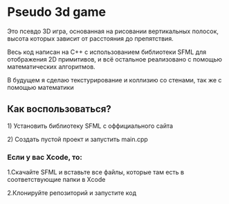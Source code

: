 <h1>Pseudo 3d game</h1>
<p>Это псевдо 3D игра, основанная на рисовании вертикальных полосок, высота которых зависит от расстояния до препятствия.</p> 
<p>Весь код написан на С++ с использованием библиотеки SFML для отображения 2D примитивов, и всё остальное реализовано с помощью математических алгоритмов.</p>
<p>В будущем я сделаю текстурирование и коллизию со стенами, так же с помощью математики</p>
<h2>Как воспользоваться?</h2>
<p>1) Установить библиотеку SFML с оффициального сайта</p>
<p>2) Создать пустой проект и запустить main.cpp</p>
<h3>Если у вас Xcode, то:</h3>
<p>1.Скачайте SFML и вставьте все файлы, которые там есть в соответствующие папки в Хcode</p>
<p>2.Клонируйте репозиторий и запустите код</p>
